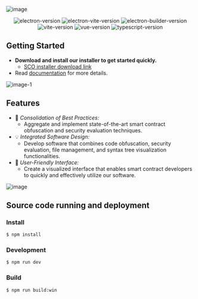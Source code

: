 ![image](https://github.com/user-attachments/assets/0e13cb35-dce0-4ecc-9fc9-6287fc82cdfe)

<p align="center">
<img src="https://img.shields.io/github/package-json/dependency-version/alex8088/electron-vite-boilerplate/dev/electron" alt="electron-version">
<img src="https://img.shields.io/github/package-json/dependency-version/alex8088/electron-vite-boilerplate/dev/electron-vite" alt="electron-vite-version" />
<img src="https://img.shields.io/github/package-json/dependency-version/alex8088/electron-vite-boilerplate/dev/electron-builder" alt="electron-builder-version" />
<img src="https://img.shields.io/github/package-json/dependency-version/alex8088/electron-vite-boilerplate/dev/vite" alt="vite-version" />
<img src="https://img.shields.io/github/package-json/dependency-version/alex8088/electron-vite-boilerplate/dev/vue" alt="vue-version" />
<img src="https://img.shields.io/github/package-json/dependency-version/alex8088/electron-vite-boilerplate/dev/typescript" alt="typescript-version" />
</p>

## Getting Started
- **Download and install our installer to get started quickly.**
    - [SCO installer download link](https://github.com/JKerbin/SCO-Electron-Based/releases/tag/installer)
- Read [documentation](./SCO%20Technical%20Documentation.pdf) for more details.

![image-1](https://github.com/user-attachments/assets/deafb658-198b-414e-ae68-11a26e884a15)

## Features
- 🚀 *Consolidation of Best Practices:*
    - Aggregate and implement state-of-the-art smart contract obfuscation and security evaluation techniques.
- 💡 *Integrated Software Design:*
    - Develop software that combines code obfuscation, security evaluation, file management, and syntax tree visualization functionalities. 
- 🥰 *User-Friendly Interface:*
    - Create a visualized interface that enables smart contract developers to quickly and effectively utilize our software.
 
![image](https://github.com/user-attachments/assets/11027d35-4991-4f60-809e-7002b8c57aac)

## Source code running and deployment

### Install

```bash
$ npm install
```

### Development

```bash
$ npm run dev
```

### Build

```bash
$ npm run build:win
```
